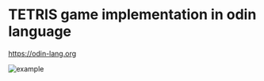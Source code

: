 # TETRIS game implementation in odin language

https://odin-lang.org

![example](https://github.com/VladPavliuk/odin_tetris/assets/24705251/5fc3201a-2ffb-45a4-bed7-fecc20b9c484)
